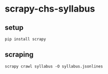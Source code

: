 # scrapy-chs-syllabus

## setup

```shell-session
pip install scrapy
```

## scraping

```shell-session
scrapy crawl syllabus -O syllabus.jsonlines
```

